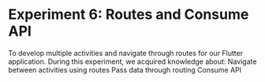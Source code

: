 # Experiment 6: Routes and Consume API
To develop multiple activities and navigate through routes for our Flutter application. During this experiment, we acquired knowledge about:
Navigate between activities using routes
Pass data through routing
Consume API
